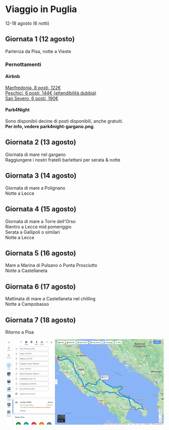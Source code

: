 # Viaggio in Puglia
12-18 agosto (6 notti) 

## Giornata 1 (12 agosto)
Partenza da Pisa, notte a Vieste 

### Pernottamenti

#### Airbnb
[Manfredonia, 8 posti, 122€](https://www.airbnb.it/rooms/928089959071139091?adults=6&check_in=2023-08-14&check_out=2023-08-15&source_impression_id=p3_1688727380_GZcdPkk7ktWUTkbt&previous_page_section_name=1000&federated_search_id=a4b53b03-c5ba-4163-89a9-dfe16ff83e95)\
[Peschici, 6 posti, 144€ (attendibilità dubbia)](https://www.airbnb.it/rooms/927575596025789445?adults=6&check_in=2023-08-14&check_out=2023-08-15&source_impression_id=p3_1688727319_m5GpuTD3wBDQwyi8&previous_page_section_name=1000&federated_search_id=a4b53b03-c5ba-4163-89a9-dfe16ff83e95)\
[San Severo, 6 posti, 190€](https://www.airbnb.it/rooms/29140880?adults=6&location=vieste&check_in=2023-08-14&check_out=2023-08-15&source_impression_id=p3_1688727666_9VPWswxFKvzioyGz&previous_page_section_name=1001&federated_search_id=fc6aa01a-e787-4fa6-b015-552b66297d61)

#### Park4Night 
Sono disponibii decine di posti disponibili, anche gratuiti. \
**Per info, vedere park4night-gargano.png**. 

## Giornata 2 (13 agosto)
Giornata di mare nel gargano\
Raggiungere i nostri fratelli barlettani per serata & notte 

## Giornata 3 (14 agosto)
Giornata di mare a Polignano \
Notte a Lecce 

## Giornata 4 (15 agosto)
Giornata di mare a Torre dell'Orso \
Rientro a Lecce mid pomeriggio\
Serata a Gallipoli o similari \
Notte a Lecce 

## Giornata 5 (16 agosto)
Mare a Marina di Pulsano o Punta Prosciutto \
Notte a Castellaneta 

## Giornata 6 (17 agosto)
Mattinata di mare a Castellaneta nel chilling \
Notte a Campobasso 

## Giornata 7 (18 agosto)
Ritorno a Pisa 

![](itinerario.png)
